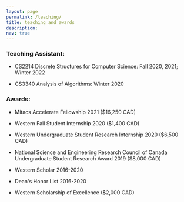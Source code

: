 ```yaml
---
layout: page
permalink: /teaching/
title: teaching and awards
description:
nav: true
---
```


### Teaching Assistant:

* CS2214 Discrete Structures for Computer Science: Fall 2020, 2021; Winter 2022

* CS3340 Analysis of Algorithms: Winter 2020


### Awards:

* Mitacs Accelerate Fellowship 2021 ($16,250 CAD)

* Western Fall Student Internship 2020 ($1,400 CAD)

* Western Undergraduate Student Research Internship 2020 ($6,500 CAD)

* National Science and Engineering Research Council of Canada Undergraduate Student Research Award 2019 ($8,000 CAD)

* Western Scholar 2016-2020

* Dean's Honor List 2016-2020

* Western Scholarship of Excellence ($2,000 CAD)
